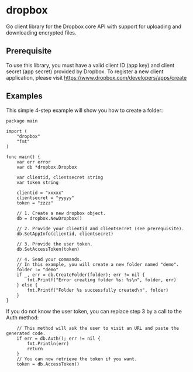 dropbox
=======

Go client library for the Dropbox core API with support for uploading and downloading encrypted files.


Prerequisite
------------

To use this library, you must have a valid client ID (app key) and client secret (app secret) provided by Dropbox.
To register a new client application, please visit https://www.dropbox.com/developers/apps/create

Examples
--------

This simple 4-step example will show you how to create a folder:

    package main

    import (
        "dropbox"
        "fmt"
    )

    func main() {
        var err error
        var db *dropbox.Dropbox

        var clientid, clientsecret string
        var token string

        clientid = "xxxxx"
        clientsecret = "yyyyy"
        token = "zzzz"

        // 1. Create a new dropbox object.
        db = dropbox.NewDropbox()

        // 2. Provide your clientid and clientsecret (see prerequisite).
        db.SetAppInfo(clientid, clientsecret)

        // 3. Provide the user token.
        db.SetAccessToken(token)

        // 4. Send your commands.
        // In this example, you will create a new folder named "demo".
        folder := "demo"
        if _, err = db.CreateFolder(folder); err != nil {
            fmt.Printf("Error creating folder %s: %s\n", folder, err)
        } else {
            fmt.Printf("Folder %s successfully created\n", folder)
        }
    }

If you do not know the user token, you can replace step 3 by a call to the Auth method:

        // This method will ask the user to visit an URL and paste the generated code.
        if err = db.Auth(); err != nil {
            fmt.Println(err)
            return
        }
        // You can now retrieve the token if you want.
        token = db.AccessToken()
